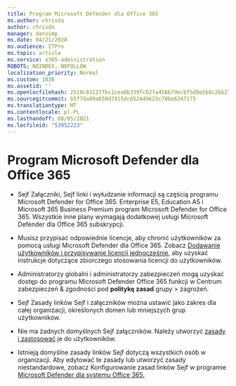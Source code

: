 ```yaml
---
title: Program Microsoft Defender dla Office 365
ms.author: chrisda
author: chrisda
manager: dansimp
ms.date: 04/21/2020
ms.audience: ITPro
ms.topic: article
ms.service: o365-administration
ROBOTS: NOINDEX, NOFOLLOW
localization_priority: Normal
ms.custom: 1036
ms.assetid: ''
ms.openlocfilehash: 2518c831277bc1cea0b339fc62fa456b7decbf5d9e5b8c2bb2733fe47c969a81
ms.sourcegitcommit: b5f7da89a650d2915dc652449623c78be6247175
ms.translationtype: MT
ms.contentlocale: pl-PL
ms.lasthandoff: 08/05/2021
ms.locfileid: "53952223"
---
```

# <a name="microsoft-defender-for-office-365"></a>Program Microsoft Defender dla Office 365

- Sejf Załączniki, Sejf linki i wyłudzanie informacji są częścią programu Microsoft Defender for Office 365. Enterprise E5, Education A5 i Microsoft 365 Business Premium program Microsoft Defender for Office 365. Wszystkie inne plany wymagają dodatkowej usługi Microsoft Defender dla Office 365 subskrypcji.

- Musisz przypisać odpowiednie licencje, aby chronić użytkowników za pomocą usługi Microsoft Defender dla Office 365. Zobacz [Dodawanie użytkowników i przypisywanie licencji jednocześnie,](/microsoft-365/admin/add-users/add-users) aby uzyskać instrukcje dotyczące zbiorczego stosowania licencji do użytkowników.

- Administratorzy globalni i administratorzy zabezpieczeń mogą uzyskać dostęp do programu Microsoft Defender Office 365 funkcji w Centrum zabezpieczeń & zgodności pod **politykę zasad** grupy \> zagrożeń.

- Sejf Zasady linków Sejf i załączników można ustawić jako zakres dla całej organizacji, określonych domen lub mniejszych grup użytkowników.

- Nie ma żadnych domyślnych Sejf załączników. Należy utworzyć [zasady i zastosować](/microsoft-365/security/office-365-security/set-up-atp-safe-attachments-policies) je do użytkowników.

- Istnieją domyślne zasady linków Sejf dotyczą wszystkich osób w organizacji. Aby edytować te zasady lub utworzyć zasady niestandardowe, zobacz Konfigurowanie zasad linków Sejf w programie [Microsoft Defender dla systemu Office 365.](/microsoft-365/security/office-365-security/set-up-atp-safe-links-policies)
